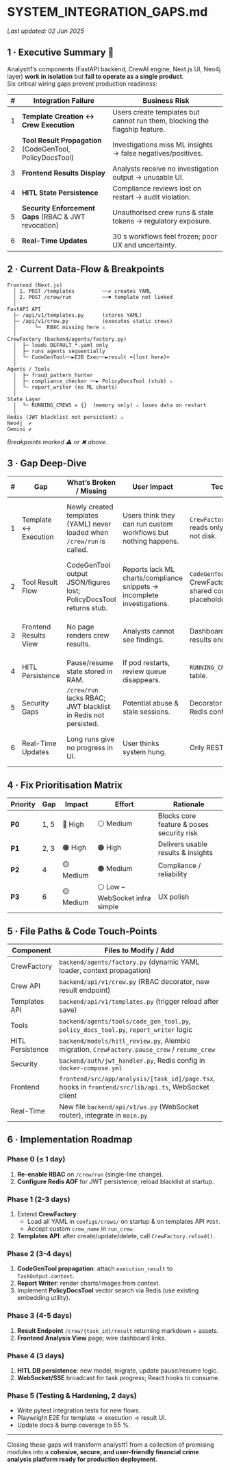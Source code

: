 # SYSTEM_INTEGRATION_GAPS.md
_Last updated: 02 Jun 2025_

## 1 · Executive Summary 🚨
Analystt1’s components (FastAPI backend, CrewAI engine, Next.js UI, Neo4j layer) **work in isolation** but **fail to operate as a single product**.  
Six critical wiring gaps prevent production readiness:

| # | Integration Failure | Business Risk |
|---|---------------------|---------------|
| 1 | **Template Creation ↔ Crew Execution** | Users create templates but cannot run them, blocking the flagship feature. |
| 2 | **Tool Result Propagation** (CodeGenTool, PolicyDocsTool) | Investigations miss ML insights → false negatives/positives. |
| 3 | **Frontend Results Display** | Analysts receive no investigation output → unusable UI. |
| 4 | **HITL State Persistence** | Compliance reviews lost on restart → audit violation. |
| 5 | **Security Enforcement Gaps** (RBAC & JWT revocation) | Unauthorised crew runs & stale tokens → regulatory exposure. |
| 6 | **Real-Time Updates** | 30 s workflows feel frozen; poor UX and uncertainty. |

## 2 · Current Data-Flow & Breakpoints
```text
Frontend (Next.js)
  │ 1. POST /templates         ──✔ creates YAML
  │ 2. POST /crew/run          ──✖ template not linked
  │
FastAPI API
  ├─ /api/v1/templates.py      (stores YAML)
  ├─ /api/v1/crew.py           (executes static crews)
  │      └─  RBAC missing here ⚠
  │
CrewFactory (backend/agents/factory.py)
  │  ├─ loads DEFAULT_*.yaml only
  │  ├─ runs agents sequentially
  │  └─ CodeGenTool──►E2B Exec──►result ⬅(lost here)⬅
  │
Agents / Tools
  │  ├─ fraud_pattern_hunter
  │  ├─ compliance_checker ──► PolicyDocsTool (stub) ⚠
  │  └─ report_writer (no ML charts)
  │
State Layer
  │  └─ RUNNING_CREWS = {}  (memory only) ⚠ loses data on restart
  │
Redis (JWT blacklist not persistent) ⚠
Neo4j  ✔
Gemini ✔
```
_Breakpoints marked ⚠ or ✖ above._

## 3 · Gap Deep-Dive

| # | Gap | What’s Broken / Missing | User Impact | Technical Root Cause | Proposed Fix |
|---|-----|-------------------------|-------------|----------------------|--------------|
| 1 | Template ↔ Execution | Newly created templates (YAML) never loaded when `/crew/run` is called. | Users think they can run custom workflows but nothing happens. | `CrewFactory.get_available_crews()` reads only `DEFAULT_CREW_CONFIGS`, not disk. | • Extend CrewFactory to watch `backend/agents/configs/crews/*.yaml` (hot-reload already exists).<br>• Accept `crew_name` that matches user templates.<br>• Add lookup in `/crew/run` to call `CrewFactory.run_crew` for dynamic templates. |
| 2 | Tool Result Flow | CodeGenTool output JSON/figures lost; PolicyDocsTool returns stub. | Reports lack ML charts/compliance snippets → incomplete investigations. | `CodeGenTool.execute()` returns to CrewFactory but not attached to shared context; `PolicyDocsTool` has placeholder logic. | • Pass CodeGenTool result into shared `context` dict appended to TaskOutput.<br>• Refactor `report_writer` to read context for `analysis_assets`.<br>• Implement vector retrieval in `PolicyDocsTool` (Redis + Gemini embeddings). |
| 3 | Frontend Results View | No page renders crew results. | Analysts cannot see findings. | Dashboard calls `/crew/tasks` but no results endpoint/UI. | • Add `/api/v1/crew/{task_id}/result` endpoint.<br>• Build `frontend/src/app/analysis/[task_id]/page.tsx` to display markdown report + graph PNG. |
| 4 | HITL Persistence | Pause/resume state stored in RAM. | If pod restarts, review queue disappears. | `RUNNING_CREWS` dict in factory; no DB table. | • Create `hitl_reviews` table (id, task_id, state_json, status).<br>• Persist on pause, reload on resume. |
| 5 | Security Gaps | `/crew/run` lacks RBAC; JWT blacklist in Redis not persisted. | Potential abuse & stale sessions. | Decorator present but disabled; Redis configured volatile. | • Add `@require_roles(RoleSets.ANALYSTS_AND_ADMIN)` in `backend/api/v1/crew.py` lines 37 & 79.<br>• Switch Redis to `appendonly yes` or RDB save; re-hydrate blacklist on start. |
| 6 | Real-Time Updates | Long runs give no progress in UI. | User thinks system hung. | Only REST; no push channel. | • Add FastAPI WebSocket `/ws/tasks/{task_id}` broadcasting TaskStatus events.<br>• Use SWR or React hook in dashboard to subscribe. |

## 4 · Fix Prioritisation Matrix

| Priority | Gap | Impact | Effort | Rationale |
|----------|-----|--------|--------|-----------|
| **P0** | 1, 5 | 🔴 High | ⚪ Medium | Blocks core feature & poses security risk |
| **P1** | 2, 3 | 🟠 High | 🟠 High | Delivers usable results & insights |
| **P2** | 4 | 🟡 Medium | 🟠 Medium | Compliance / reliability |
| **P3** | 6 | 🟡 Medium | ⚪ Low – WebSocket infra simple | UX polish |

## 5 · File Paths & Code Touch-Points

| Component | Files to Modify / Add |
|-----------|-----------------------|
| CrewFactory | `backend/agents/factory.py` (dynamic YAML loader, context propagation) |
| Crew API | `backend/api/v1/crew.py` (RBAC decorator, new result endpoint) |
| Templates API | `backend/api/v1/templates.py` (trigger reload after save) |
| Tools | `backend/agents/tools/code_gen_tool.py`, `policy_docs_tool.py`, `report_writer` logic |
| HITL Persistence | `backend/models/hitl_review.py`, Alembic migration, `CrewFactory.pause_crew` / `resume_crew` |
| Security | `backend/auth/jwt_handler.py`, Redis config in `docker-compose.yml` |
| Frontend | `frontend/src/app/analysis/[task_id]/page.tsx`, hooks in `frontend/src/lib/api.ts`, WebSocket client |
| Real-Time | New file `backend/api/v1/ws.py` (WebSocket router), integrate in `main.py` |

## 6 · Implementation Roadmap

### Phase 0 (≤ 1 day)  
1. **Re-enable RBAC** on `/crew/run` (single-line change).  
2. **Configure Redis AOF** for JWT persistence; reload blacklist at startup.

### Phase 1 (2-3 days)  
1. Extend **CrewFactory**:  
   - Load all YAML in `configs/crews/` on startup & on templates API `POST`.  
   - Accept custom `crew_name` in `run_crew`.  
2. **Templates API**: after create/update/delete, call `CrewFactory.reload()`.

### Phase 2 (3-4 days)  
1. **CodeGenTool propagation**: attach `execution_result` to `TaskOutput.context`.  
2. **Report Writer**: render charts/images from context.  
3. Implement **PolicyDocsTool** vector search via Redis (use existing embedding utility).

### Phase 3 (4-5 days)  
1. **Result Endpoint** `/crew/{task_id}/result` returning markdown + assets.  
2. **Frontend Analysis View** page; wire dashboard links.

### Phase 4 (3 days)  
1. **HITL DB persistence**: new model, migrate, update pause/resume logic.  
2. **WebSocket/SSE** broadcast for task progress; React hooks to consume.

### Phase 5 (Testing & Hardening, 2 days)  
- Write pytest integration tests for new flows.  
- Playwright E2E for template → execution → result UI.  
- Update docs & bump coverage to 55 %.

---

Closing these gaps will transform analystt1 from a collection of promising modules into a **cohesive, secure, and user-friendly financial crime analysis platform ready for production deployment**.
